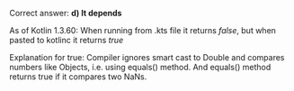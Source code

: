 Correct answer: **d) It depends**

As of Kotlin 1.3.60:
When running from .kts file it returns *false*, but when pasted to kotlinc it returns *true*

Explanation for true:
Compiler ignores smart cast to Double and compares numbers like Objects, i.e. using equals() method. And equals() method returns true if it compares two NaNs.
